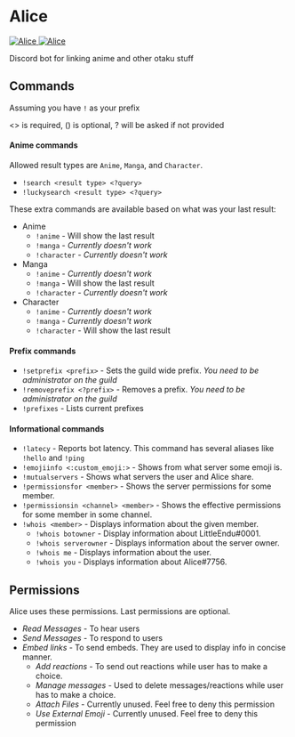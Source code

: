 # Alice
<a href="https://discordbots.org/bot/354974625593032704" >
  <img src="https://discordbots.org/api/widget/servers/354974625593032704.svg?noavatar=true" alt="Alice" />
</a>
<a href="https://discordbots.org/bot/354974625593032704" >
  <img src="https://discordbots.org/api/widget/lib/354974625593032704.svg?noavatar=true" alt="Alice" />
</a>

Discord bot for linking anime and other otaku stuff

## Commands
Assuming you have ``!`` as your prefix

<> is required, () is optional, ? will be asked if not provided


#### Anime commands

Allowed result types are ``Anime``, ``Manga``, and ``Character``.

* ``!search <result type> <?query>``
* ``!luckysearch <result type> <?query>``

These extra commands are available based on what was your last result:
* Anime
  * ``!anime`` - Will show the last result
  * ``!manga`` - *Currently doesn't work*
  * ``!character`` - *Currently doesn't work*
* Manga
  * ``!anime`` - *Currently doesn't work*
  * ``!manga`` - Will show the last result
  * ``!character`` - *Currently doesn't work*
* Character
  * ``!anime`` - *Currently doesn't work*
  * ``!manga`` - *Currently doesn't work*
  * ``!character`` - Will show the last result

#### Prefix commands
* ``!setprefix <prefix>`` - Sets the guild wide prefix. *You need to be administrator on the guild*
* ``!removeprefix <?prefix>`` - Removes a prefix. *You need to be administrator on the guild*
* ``!prefixes`` - Lists current prefixes

#### Informational commands
* ``!latecy`` - Reports bot latency. This command has several aliases like ``!hello`` and ``!ping``
* ``!emojiinfo <:custom_emoji:>`` - Shows from what server some emoji is.
* ``!mutualservers`` - Shows what servers the user and Alice share.
* ``!permissionsfor <member>`` - Shows the server permissions for some member.
* ``!permissionsin <channel> <member>`` - Shows the effective permissions for some member in some channel.
* ``!whois <member>`` - Displays information about the given member.
  * ``!whois botowner`` - Display information about LittleEndu#0001.
  * ``!whois serverowner`` - Displays information about the server owner.
  * ``!whois me`` - Displays information about the user.
  * ``!whois you`` - Displays information about Alice#7756.
  
 ## Permissions
 Alice uses these permissions. Last permissions are optional.
 
 * *Read Messages* - To hear users
 * *Send Messages* - To respond to users
 * *Embed links* - To send embeds. They are used to display info in concise manner.
    * *Add reactions* - To send out reactions while user has to make a choice.
    * *Manage messages* - Used to delete messages/reactions while user has to make a choice.
    * *Attach Files* - Currently unused. Feel free to deny this permission
    * *Use External Emoji* - Currently unused. Feel free to deny this permission